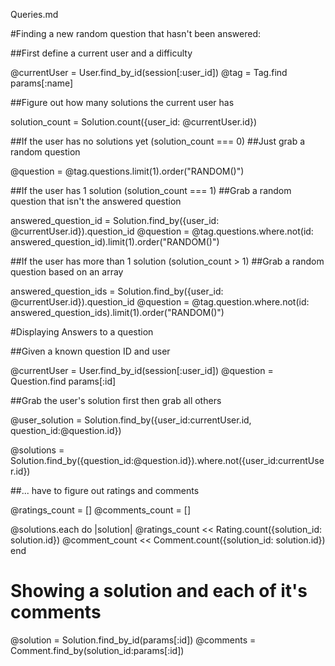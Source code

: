Queries.md

#Finding a new random question that hasn't been answered:

##First define a current user and a difficulty

@currentUser = User.find_by_id(session[:user_id])
@tag = Tag.find params[:name]

##Figure out how many solutions the current user has

solution_count = Solution.count({user_id: @currentUser.id})

##If the user has no solutions yet (solution_count === 0)
##Just grab a random question

@question = @tag.questions.limit(1).order("RANDOM()")

##If the user has 1 solution (solution_count === 1)
##Grab a random question that isn't the answered question

answered_question_id = Solution.find_by({user_id: @currentUser.id}).question_id
@question = @tag.questions.where.not(id: answered_question_id).limit(1).order("RANDOM()")

##If the user has more than 1 solution (solution_count > 1)
##Grab a random question based on an array

answered_question_ids = Solution.find_by({user_id: @currentUser.id}).question_id
@question = @tag.question.where.not(id: answered_question_ids).limit(1).order("RANDOM()")

#Displaying Answers to a question

##Given a known question ID and user

@currentUser = User.find_by_id(session[:user_id])
@question = Question.find params[:id]

##Grab the user's solution first then grab all others

@user_solution = Solution.find_by({user_id:currentUser.id, question_id:@question.id})

@solutions = Solution.find_by({question_id:@question.id}).where.not({user_id:currentUser.id})

##... have to figure out ratings and comments

@ratings_count = []
@comments_count = []

@solutions.each do |solution|
	@ratings_count << Rating.count({solution_id: solution.id})
	@comment_count << Comment.count({solution_id: solution.id})
end

# Showing a solution and each of it's comments

@solution = Solution.find_by_id(params[:id])
@comments = Comment.find_by(solution_id:params[:id])